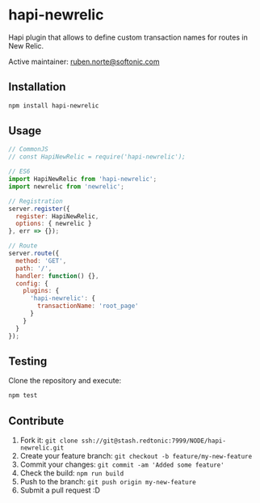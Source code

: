 # hapi-newrelic

Hapi plugin that allows to define custom transaction names for routes in New Relic.

Active maintainer: [ruben.norte@softonic.com](mailto:ruben.norte@softonic.com?subject=hapi-newrelic)

## Installation

```bash
npm install hapi-newrelic
```

## Usage

```javascript
// CommonJS
// const HapiNewRelic = require('hapi-newrelic');

// ES6
import HapiNewRelic from 'hapi-newrelic';
import newrelic from 'newrelic';

// Registration
server.register({
  register: HapiNewRelic,
  options: { newrelic }
}, err => {});

// Route
server.route({
  method: 'GET',
  path: '/',
  handler: function() {},
  config: {
    plugins: {
      'hapi-newrelic': {
        transactionName: 'root_page'
      }
    }
  }
});
```

## Testing

Clone the repository and execute:

```bash
npm test
```

## Contribute

1. Fork it: `git clone ssh://git@stash.redtonic:7999/NODE/hapi-newrelic.git`
2. Create your feature branch: `git checkout -b feature/my-new-feature`
3. Commit your changes: `git commit -am 'Added some feature'`
4. Check the build: `npm run build`
4. Push to the branch: `git push origin my-new-feature`
5. Submit a pull request :D
